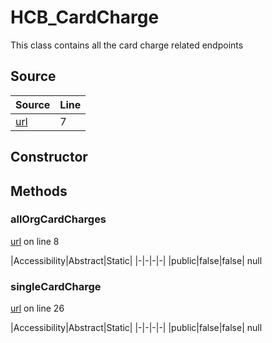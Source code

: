 # HCB_CardCharge

This class contains all the card charge related endpoints
## Source
|Source|Line|
|-|-|
|[url](https://github.com/devramsean0/hcb.js/blob/75b653d/src/api_endpoints/card_charge.ts#L7)|7|
## Constructor
## Methods
### allOrgCardCharges
[url](https://github.com/devramsean0/hcb.js/blob/75b653d/src/api_endpoints/card_charge.ts#L8) on line 8  

|Accessibility|Abstract|Static|
|-|-|-|-|
|public|false|false|
null

### singleCardCharge
[url](https://github.com/devramsean0/hcb.js/blob/75b653d/src/api_endpoints/card_charge.ts#L26) on line 26  

|Accessibility|Abstract|Static|
|-|-|-|-|
|public|false|false|
null
